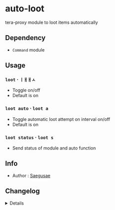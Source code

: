# auto-loot
tera-proxy module to loot items automatically

## Dependency
- `Command` module

## Usage
### `loot` · `ㅣㅐㅐㅅ`
- Toggle on/off
- Default is on
### `loot auto` · `loot a`
- Toggle automatic loot attempt on interval on/off
- Default is on
### `loot status` · `loot s`
- Send status of module and auto function

## Info
- Author : [Saegusae](https://github.com/Saegusae)

## Changelog
<details>

    1.35
    - Added strongboxes to blacklist
    1.34
    - Updated code and font color
    1.33
    - Updated code aesthetics
    1.32
    - Updated code
    - Added string function
    1.31
    - Updated code aesthetics
    1.30
    - Updated code aesthetics
    1.22
    - Fixed error
    - Updated code
    1.21
    - Fixed error
    - Removed protocol version restriction
    1.20
    - Updated code and protocol version
    - Added `status` command
    1.10
    - Personalized code aesthetics
    1.00
    - Initial fork

</details>
